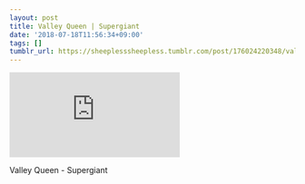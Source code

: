 ```yaml
---
layout: post
title: Valley Queen | Supergiant
date: '2018-07-18T11:56:34+09:00'
tags: []
tumblr_url: https://sheeplesssheepless.tumblr.com/post/176024220348/valley-queen-supergiant
---
```

<iframe src="https://www.youtube.com/embed/mxpmk6-G7qc" frameborder="0" allow="accelerometer; autoplay; encrypted-media; gyroscope; picture-in-picture" allowfullscreen></iframe>  

Valley Queen - Supergiant

